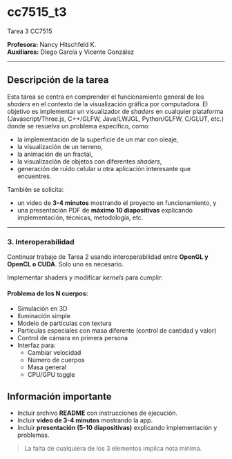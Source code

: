 # cc7515_t3
Tarea 3 CC7515

**Profesora:** Nancy Hitschfeld K.  
**Auxiliares:** Diego García y Vicente González

---

## Descripción de la tarea

Esta tarea se centra en comprender el funcionamiento general de los *shaders* en el contexto de la visualización gráfica por computadora. El objetivo es implementar un visualizador de *shaders* en cualquier plataforma (Javascript/Three.js, C++/GLFW, Java/LWJGL, Python/GLFW, C/GLUT, etc.) donde se resuelva un problema específico, como:

- la implementación de la superficie de un mar con oleaje,
- la visualización de un terreno,
- la animación de un fractal,
- la visualización de objetos con diferentes *shaders*,
- generación de ruido celular u otra aplicación interesante que encuentres.

También se solicita:

- un video de **3-4 minutos** mostrando el proyecto en funcionamiento, y
- una presentación PDF de **máximo 10 diapositivas** explicando implementación, técnicas, metodología, etc.

---
### 3. Interoperabilidad

Continuar trabajo de Tarea 2 usando interoperabilidad entre **OpenGL y OpenCL o CUDA**. Solo uno es necesario.

Implementar shaders y modificar *kernels* para cumplir:

#### Problema de los N cuerpos:

- Simulación en 3D
- Iluminación simple
- Modelo de partículas con textura
- Partículas especiales con masa diferente (control de cantidad y valor)
- Control de cámara en primera persona
- Interfaz para:
    - Cambiar velocidad
    - Número de cuerpos
    - Masa general
    - CPU/GPU toggle

## Información importante

- Incluir archivo **README** con instrucciones de ejecución.
- Incluir **video de 3-4 minutos** mostrando la app.
- Incluir **presentación (5-10 diapositivas)** explicando implementación y problemas.

> La falta de cualquiera de los 3 elementos implica nota mínima.